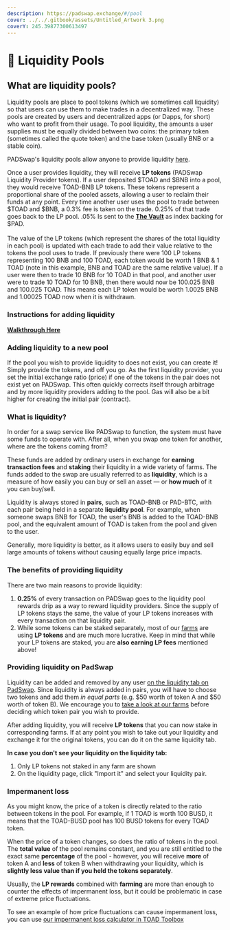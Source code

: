 ```yaml
---
description: https://padswap.exchange/#/pool
cover: ../../.gitbook/assets/Untitled_Artwork 3.png
coverY: 245.39877300613497
---
```


# 🌊 Liquidity Pools

## What are liquidity pools?

Liquidity pools are place to pool tokens (which we sometimes call liquidity) so that users can use them to make trades in a decentralized way. These pools are created by users and decentralized apps (or Dapps, for short) who want to profit from their usage. To pool liquidity, the amounts a user supplies must be equally divided between two coins: the primary token (sometimes called the quote token) and the base token (usually BNB or a stable coin).

PADSwap's liquidity pools allow anyone to provide liquidity [here](https://padswap.exchange/#/pool).

Once a user provides liquidity, they will receive **LP tokens** (PADSwap Liquidity Provider tokens). If a user deposited $TOAD and $BNB into a pool, they would receive TOAD-BNB LP tokens. These tokens represent a proportional share of the pooled assets, allowing a user to reclaim their funds at any point. Every time another user uses the pool to trade between $TOAD and $BNB, a 0.3% fee is taken on the trade. 0.25% of that trade goes back to the LP pool. .05% Is sent to the [**The Vault**](https://dapps.padswap.exchange/vault) as index backing for $PAD.\
\
The value of the LP tokens (which represent the shares of the total liquidity in each pool) is updated with each trade to add their value relative to the tokens the pool uses to trade. If previously there were 100 LP tokens representing 100 BNB and 100 TOAD, each token would be worth 1 BNB & 1 TOAD (note in this example, BNB and TOAD are the same relative value). If a user were then to trade 10 BNB for 10 TOAD in that pool, and another user were to trade 10 TOAD for 10 BNB, then there would now be 100.025 BNB and 100.025 TOAD. This means each LP token would be worth 1.0025 BNB and 1.00025 TOAD now when it is withdrawn.

### Instructions for adding liquidity

[**Walkthrough Here**](../../guides/how-to-provide-liquidity.md)

### Adding liquidity to a new pool

If the pool you wish to provide liquidity to does not exist, you can create it! Simply provide the tokens, and off you go. As the first liquidity provider, you set the initial exchange ratio (price) if one of the tokens in the pair does not exist yet on PADSwap. This often quickly corrects itself through arbitrage and by more liquidity providers adding to the pool. Gas will also be a bit higher for creating the initial pair (contract).

### What is liquidity?

In order for a swap service like PADSwap to function, the system must have some funds to operate with. After all, when you swap one token for another, where are the tokens coming from?

These funds are added by ordinary users in exchange for **earning transaction fees** and **staking** their liquidity in a wide variety of farms. The funds added to the swap are usually referred to as **liquidity**, which is a measure of how easily you can buy or sell an asset — or **how much** of it you can buy/sell.

Liquidity is always stored in **pairs**, such as TOAD-BNB or PAD-BTC, with each pair being held in a separate **liquidity pool**. For example, when someone swaps BNB for TOAD, the user's BNB is added to the TOAD-BNB pool, and the equivalent amount of TOAD is taken from the pool and given to the user.

Generally, more liquidity is better, as it allows users to easily buy and sell large amounts of tokens without causing equally large price impacts.

### The benefits of providing liquidity

There are two main reasons to provide liquidity:

1. **0.25%** of every transaction on PADSwap goes to the liquidity pool rewards drip as a way to reward liquidity providers. Since the supply of LP tokens stays the same, the value of your LP tokens increases with every transaction on that liquidity pair.
2. While some tokens can be staked separately, most of our [farms](https://dapps.padswap.exchange) are using **LP tokens** and are much more lucrative. Keep in mind that while your LP tokens are staked, you are **also earning LP fees** mentioned above!

### Providing liquidity on PadSwap

Liquidity can be added and removed by any user [on the liquidity tab on PadSwap](https://padswap.exchange/#/pool). Since liquidity is always added in pairs, you will have to choose two tokens and add them _in equal parts_ (e.g. $50 worth of token A and $50 worth of token B). We encourage you to [take a look at our farms](https://dapps.padswap.exchange) before deciding which token pair you wish to provide.

After adding liquidity, you will receive **LP tokens** that you can now stake in corresponding farms. If at any point you wish to take out your liquidity and exchange it for the original tokens, you can do it on the same liquidity tab.

**In case you don't see your liquidity on the liquidity tab:**

1. Only LP tokens not staked in any farm are shown
2. On the liquidity page, click "Import it" and select your liquidity pair.

### Impermanent loss

As you might know, the price of a token is directly related to the ratio between tokens in the pool. For example, if 1 TOAD is worth 100 BUSD, it means that the TOAD-BUSD pool has 100 BUSD tokens for every TOAD token.

When the price of a token changes, so does the ratio of tokens in the pool. The **total value** of the pool remains constant, and you are still entitled to the exact same **percentage** of the pool - however, you will receive **more** of token A and **less** of token B when withdrawing your liquidity, which is **slightly less value than if you held the tokens separately**.

Usually, the **LP rewards** combined with **farming** are more than enough to counter the effects of impermanent loss, but it could be problematic in case of extreme price fluctuations.

To see an example of how price fluctuations can cause impermanent loss, you can use [our impermanent loss calculator in TOAD Toolbox](https://toad.academy/toolbox/)
